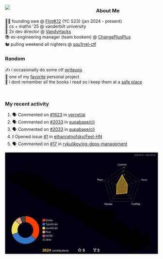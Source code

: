 <!-- 
Hey what are you doing here? 
I admire your curiosity tho
Shoot me an email (zinean00 at gmail dot com)
Let's connect! 
-->

<p float="left">
  <img src='https://imgur.com/nGM66Ev.png' width='300' align="left">
  <p>
    
  <h3>About Me</h3>
  👨‍💻 founding swe @ <a href="https://www.flintk12.com">FlintK12</a> (YC S23) (jan 2024 - present) <br>
  🏫 cs + maths '25 @ vanderbilt university <br>
  🌊 2x dev director @ <a href="https://github.com/vandyhacks">VandyHacks</a> <br>
  📚 ex-engineering manager (team bookem) @ <a href="https://github.com/changeplusplusvandy">ChangePlusPlus<a> <br>
  🐿 pulling weekend all nighters @ <a href="https://github.com/squ1rrel-ctf">squ1rrel-ctf</a> <br>
  
  <h3>Random</h3>
  ✍️ i occasionally do some ctf <a href="https://squ1rrel.dev/author/zineanteoh">writeups</a> <br>
  📱 one of my <a href="https://github.com/zineanteoh/vinkybox-app">favorite</a> personal project<br>
  📖 i dont remember all the books i read so i keep them at a <a href="https://www.goodreads.com/user/show/80901669-zi">safe place</a>
  </p>
  
</p>

<br>
<!-- <i>generated by <a href="https://labs.openai.com/s/0hW1r6PFYo3Zh0a7UoxK2AMp" target="_blank">dall-e 2</a></i> -->

<h3>My recent activity</h3>

<!--START_SECTION:activity-->
1. 🗣 Commented on [#1623](https://github.com/vercel/ai/issues/1623#issuecomment-2130230777) in [vercel/ai](https://github.com/vercel/ai)
2. 🗣 Commented on [#2033](https://github.com/supabase/cli/issues/2033#issuecomment-2078841196) in [supabase/cli](https://github.com/supabase/cli)
3. 🗣 Commented on [#2033](https://github.com/supabase/cli/issues/2033#issuecomment-2078695588) in [supabase/cli](https://github.com/supabase/cli)
4. ❗ Opened issue [#1](https://github.com/ethanratnofsky/Feel-HN/issues/1) in [ethanratnofsky/Feel-HN](https://github.com/ethanratnofsky/Feel-HN)
5. 🗣 Commented on [#17](https://github.com/rvkulikov/pg-deps-management/issues/17#issuecomment-2041546604) in [rvkulikov/pg-deps-management](https://github.com/rvkulikov/pg-deps-management)
<!--END_SECTION:activity-->

![](./profile-3d-contrib/profile-night-rainbow.svg)
